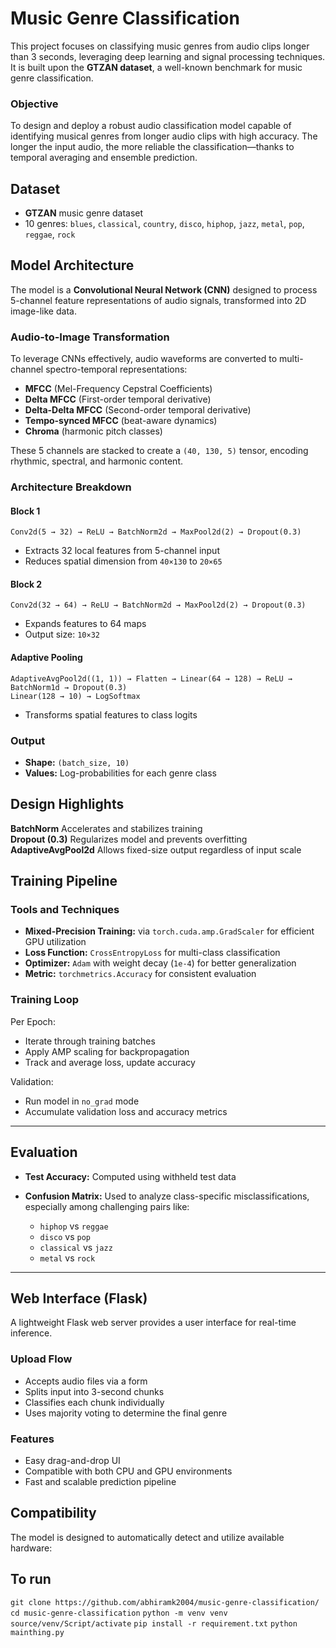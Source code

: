 
# Music Genre Classification

This project focuses on classifying music genres from audio clips longer than 3 seconds, leveraging deep learning and signal processing techniques. It is built upon the **GTZAN dataset**, a well-known benchmark for music genre classification.

### Objective

To design and deploy a robust audio classification model capable of identifying musical genres from longer audio clips with high accuracy. The longer the input audio, the more reliable the classification—thanks to temporal averaging and ensemble prediction.

## Dataset

* **GTZAN** music genre dataset
* 10 genres: `blues`, `classical`, `country`, `disco`, `hiphop`, `jazz`, `metal`, `pop`, `reggae`, `rock`

## Model Architecture

The model is a **Convolutional Neural Network (CNN)** designed to process 5-channel feature representations of audio signals, transformed into 2D image-like data.

### Audio-to-Image Transformation

To leverage CNNs effectively, audio waveforms are converted to multi-channel spectro-temporal representations:

* **MFCC** (Mel-Frequency Cepstral Coefficients)
* **Delta MFCC** (First-order temporal derivative)
* **Delta-Delta MFCC** (Second-order temporal derivative)
* **Tempo-synced MFCC** (beat-aware dynamics)
* **Chroma** (harmonic pitch classes)

These 5 channels are stacked to create a `(40, 130, 5)` tensor, encoding rhythmic, spectral, and harmonic content.

### Architecture Breakdown

#### Block 1

```
Conv2d(5 → 32) → ReLU → BatchNorm2d → MaxPool2d(2) → Dropout(0.3)
```

* Extracts 32 local features from 5-channel input
* Reduces spatial dimension from `40×130` to `20×65`

#### Block 2

```
Conv2d(32 → 64) → ReLU → BatchNorm2d → MaxPool2d(2) → Dropout(0.3)
```

* Expands features to 64 maps
* Output size: `10×32`

#### Adaptive Pooling

```
AdaptiveAvgPool2d((1, 1)) → Flatten → Linear(64 → 128) → ReLU → BatchNorm1d → Dropout(0.3)
Linear(128 → 10) → LogSoftmax
```

* Transforms spatial features to class logits

### Output

* **Shape:** `(batch_size, 10)`
* **Values:** Log-probabilities for each genre class

## Design Highlights
 **BatchNorm**          Accelerates and stabilizes training                
 **Dropout (0.3)**      Regularizes model and prevents overfitting         
 **AdaptiveAvgPool2d**  Allows fixed-size output regardless of input scale 


## Training Pipeline

### Tools and Techniques

* **Mixed-Precision Training:** via `torch.cuda.amp.GradScaler` for efficient GPU utilization
* **Loss Function:** `CrossEntropyLoss` for multi-class classification
* **Optimizer:** `Adam` with weight decay (`1e-4`) for better generalization
* **Metric:** `torchmetrics.Accuracy` for consistent evaluation

### Training Loop

Per Epoch:

* Iterate through training batches
* Apply AMP scaling for backpropagation
* Track and average loss, update accuracy

Validation:

* Run model in `no_grad` mode
* Accumulate validation loss and accuracy metrics

---

## Evaluation

* **Test Accuracy:** Computed using withheld test data
* **Confusion Matrix:** Used to analyze class-specific misclassifications, especially among challenging pairs like:

  * `hiphop` vs `reggae`
  * `disco` vs `pop`
  * `classical` vs `jazz`
  * `metal` vs `rock`

---

## Web Interface (Flask)

A lightweight Flask web server provides a user interface for real-time inference.

### Upload Flow

* Accepts audio files via a form
* Splits input into 3-second chunks
* Classifies each chunk individually
* Uses majority voting to determine the final genre

### Features

* Easy drag-and-drop UI
* Compatible with both CPU and GPU environments
* Fast and scalable prediction pipeline

## Compatibility

The model is designed to automatically detect and utilize available hardware:
## To run
```git clone https://github.com/abhiramk2004/music-genre-classification/```
```cd music-genre-classification```
```python -m venv venv```
```source/venv/Script/activate```
```pip install -r requirement.txt```
```python mainthing.py```

